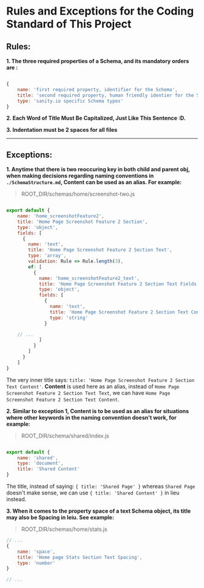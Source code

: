 # Rules and Exceptions for the Coding Standard of This Project

## Rules: 

**1. The three required properties of a Schema, and its mandatory orders are :** 

```Javascript

{
    name: 'first required property, identifier for the Schema',
    title: 'second required property, human friendly identier for the Schema',
    type: 'sanity.io specific Schema types'
}


```


**2. Each Word of Title Must Be Capitalized, Just Like This Sentence :D.**



**3. Indentation must be 2 spaces for all files**

--- 

## Exceptions: 

**1. Anytime that there is two reoccuring key in both child and parent obj, when making decisions regarding naming conventions in `./SchemaStructure.md`, **Content** can be used as an alias. For example:** 

> ROOT_DIR/schemas/home/screenshot-two.js

```Javascript

export default {
    name: 'home_screenshotFeature2',
    title: 'Home Page Screenshot Feature 2 Section',
    type: 'object',
    fields: [
      {
        name: 'text',
        title: 'Home Page Screenshot Feature 2 Section Text',
        type: 'array',
        validation: Rule => Rule.length(3),
        of: [
          {
            name: 'home_screenshotFeature2_text',
            title: 'Home Page Screenshot Feature 2 Section Text Fields',
            type: 'object',
            fields: [
              {
                name: 'text',
                title: 'Home Page Screenshot Feature 2 Section Text Content',
                type: 'string'
              }

    // ...
            ]
          }
        ]
      }
    ]
}


```

The very inner title says: `title: 'Home Page Screenshot Feature 2 Section Text Content'`. **Content** is used here as an alias, instead of `Home Page Screenshot Feature 2 Section Text Text`, we can have `Home Page Screenshot Feature 2 Section Text Content`.


**2. Similar to exception 1, Content is to be used as an alias for situations where other keywords in the naming convention doesn\'t work, for example:**

> ROOT_DIR/schema/shared/index.js
```Javascript

export default {
    name: 'shared',
    type: 'document',
    title: 'Shared Content'
}

```

The title, instead of saying: `{ title: 'Shared Page' }` whereas `Shared Page` doesn't make sense, we can use `{ title: 'Shared Content' }` in lieu instead.


**3. When it comes to the property **space** of a text Schema object, its title may also be **Spacing** in leiu. See example:**

> ROOT_DIR/schemas/home/stats.js


```Javascript
// ...
{
    name: 'space',
    title: 'Home page Stats Section Text Spacing',
    type: 'number'
}

// ...
```